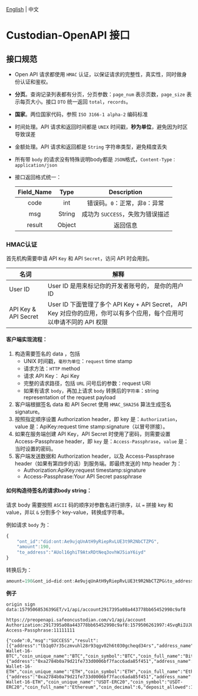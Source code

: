 
[English](README.md) | 中文

# Custodian-OpenAPI 接口



## 接口规范

- Open API 请求都使用 `HMAC` 认证，以保证请求的完整性，真实性，同时做身份认证和鉴权。

- **分页**。查询记录列表都有分页，分页参数：`page_num` 表示页数，`page_size` 表示每页大小。接口 `DTO` 统一返回 `total`，`records`。

- **国家**。两位国家代码，参照 `ISO 3166-1 alpha-2` 编码标准

- 时间处理。API 请求和返回时间都是 `UNIX` 时间戳，**秒为单位**，避免因为时区导致误差

- 金额处理。API 请求和返回都是 `String` 字符串类型，避免精度丢失

- 所有带 `body` 的请求没有特殊说明body都是 `JSON`格式，`Content-Type：application/json`

- 接口返回格式统一：

  | Field_Name |  Type  |           Description            |
  | :--------: | :----: | :------------------------------: |
  |    code    |  int   |  错误码。`0`：正常，非`0`：异常  |
  |    msg     | String | 成功为 `SUCCESS`，失败为错误描述 |
  |   result   | Object |             返回信息             |

### HMAC认证

首先机构需要申请 API `Key` 和 API `Secret`，访问 API 时会用到。

| 名词 | 解释 |
| --- | --- |
| User ID | User ID 是用来标记你的开发者账号的， 是你的用户 ID|
| API Key & API Secret| User ID 下面管理了多个 API Key + API Secret， API Key 对应你的应用，你可以有多个应用，每个应用可以申请不同的  API 权限|

#### 客户端实现流程：

1. 构造需要签名的 data ，包括
   - UNIX 时间戳，`毫秒为单位`：`request` time stamp
   - 请求方法：`HTTP` method
   - 请求 API Key： Api Key
   - 完整的请求路径，包括 `URL` 问号后的参数：request URI
   - 如果有请求 `body`，再加上请求 `body` 转换后的`字符串`：string representation of the request payload
2. 客户端根据签名 data 和 API Secret 使用 `HMAC_SHA256` 算法生成签名 signature。
3. 按照指定顺序设置 Authorization header，即 key 是：`Authorization`， value 是：ApiKey:request time stamp:signature（以冒号拼接）。
4. 如果在服务端创建 API Key，API Secret 时使用了密码，则需要设置 Access-Passphrase header，即 `key` 是：`Access-Passphrase`，`value` 是：当时设置的密码。
5. 客户端发送数据和 Authorization header，以及 Access-Passphrase header（如果有第四步的话）到服务端。即最终发送的 http header 为：
   - Authorization:ApiKey:request timestamp:signature
   - Access-Passphrase:Your API Secret passphrase


#### 如何构造待签名的请求body string：

请求 body 需要按照 `ASCII` 码的顺序对参数名进行排序，以  `=` 拼接 key 和 value，并以 `&` 分割多个 key-value，转换成字符串。

例如请求 `body` 为：

```javascript
{
	"ont_id":"did:ont:Ae9ujqUnAtH9yRiepRvLUE3t9R2NbCTZPG",
	"amount":190,
	"to_address":"AUol16ghiT9AtxRDtNeq3ovhWJ5iaY6iyd"
}
```

转换后为：

```java
amount=190&ont_id=did:ont:Ae9ujqUnAtH9yRiepRvLUE3t9R2NbCTZPG&to_address=AUol16ghiT9AtxRDtNeq3ovhWJ5iaY6iyd
```

**例子**


```
origin sign data:1579506853639GET/v1/api/account2917395a08a443778bb65452998c9af8

https://preopenapi.safeoncustodian.com/v1/api/account
Authorization:2917395a08a443778bb65452998c9af8:1579506261997:4SvqRiIUJUSSWRLSeYjBxI4L9T6Mgs21IpieQ8JlEkM=
Access-Passphrase:11111111

{"code":0,"msg":"SUCCESS","result":[{"address":"tb1q07r35czmvuhl28r93qgv02h6t030gcheqd34rs","address_name":"Hot-Wallet-16-BTC","coin_unique_name":"BTC","coin_symbol":"BTC","coin_full_name":"Bitcoin","coin_decimal":8,"deposit_allowed":1,"is_withdrawal_allowed":1,"current_balance":"0.084800000000000000","fee_coin":"BTC","estimated_fee":"0.0001","upper_limit":"10.000000000000000000","lower_limit":"0.010000000000000000"},{"address":"0xa2784b0a79d21fe733d0006bf7facc6ada85f451","address_name":"Hot-Wallet-16-ETH","coin_unique_name":"ETH","coin_symbol":"ETH","coin_full_name":"Ethereum","coin_decimal":18,"deposit_allowed":1,"is_withdrawal_allowed":1,"current_balance":"4.262480000000014912","fee_coin":"ETH","estimated_fee":"0.001","upper_limit":"5.000000000000000000","lower_limit":"1.000000000000000000"},{"address":"0xa2784b0a79d21fe733d0006bf7facc6ada85f451","address_name":"Hot-Wallet-16-ETH","coin_unique_name":"USDT-ERC20","coin_symbol":"USDT-ERC20","coin_full_name":"Ethereum","coin_decimal":6,"deposit_allowed":1,"is_withdrawal_allowed":1,"current_balance":"1895.000000000000000000","fee_coin":"ETH","estimated_fee":"0.001","upper_limit":"900.000000000000000000","lower_limit":"200.000000000000000000"}]}

```